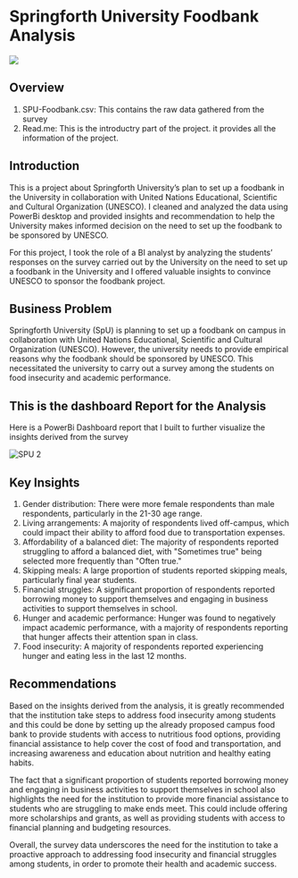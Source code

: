 # Springforth University Foodbank Analysis
![](studentdona.jpg)

## Overview

1. SPU-Foodbank.csv: This contains the raw data gathered from the survey
2. Read.me: This is the introductry part of the project. it provides all the information of the project.


## Introduction

This is a project about Springforth University’s plan to set up a foodbank in the University in collaboration with United Nations Educational, Scientific and Cultural Organization (UNESCO). I cleaned and analyzed the data using PowerBi desktop and provided insights and recommendation to help the University makes informed decision on the need to set up the foodbank to be sponsored by UNESCO.

For this project, I took the role of a BI analyst by analyzing the students’ responses on the survey carried out by the University on the need to set up a foodbank in the University and I offered valuable insights to convince UNESCO to sponsor the foodbank project.

## Business Problem 
Springforth University (SpU) is planning to set up a foodbank on campus in collaboration with United Nations Educational, Scientific and Cultural Organization (UNESCO). However, the university needs to provide empirical reasons why the foodbank should be sponsored by UNESCO. This necessitated the university to carry out a survey among the students on food insecurity and academic performance.

## This is the dashboard Report for the Analysis 

Here is a PowerBi Dashboard report that I built to further visualize the insights derived from the survey

![SPU 2](https://user-images.githubusercontent.com/109863083/234154697-2950bee7-c8ae-43a3-add8-7a17ccd76fd4.jpg)



## Key Insights
1. Gender distribution: There were more female respondents than male respondents, particularly in the 21-30 age range.
2. Living arrangements: A majority of respondents lived off-campus, which could impact their ability to afford food due to transportation expenses.
3. Affordability of a balanced diet: The majority of respondents reported struggling to afford a balanced diet, with "Sometimes true" being selected more frequently than "Often true."
4. Skipping meals: A large proportion of students reported skipping meals, particularly final year students.
5. Financial struggles: A significant proportion of respondents reported borrowing money to support themselves and engaging in business activities to support themselves in school.
6. Hunger and academic performance: Hunger was found to negatively impact academic performance, with a majority of respondents reporting that hunger affects their attention span in class.
7. Food insecurity: A majority of respondents reported experiencing hunger and eating less in the last 12 months.

## Recommendations

Based on the insights derived from the analysis, it is greatly recommended that the institution take steps to address food insecurity among students and this could be done by setting up the already proposed campus food bank to provide students with access to nutritious food options, providing financial assistance to help cover the cost of food and transportation, and increasing awareness and education about nutrition and healthy eating habits.

The fact that a significant proportion of students reported borrowing money and engaging in business activities to support themselves in school also highlights the need for the institution to provide more financial assistance to students who are struggling to make ends meet. This could include offering more scholarships and grants, as well as providing students with access to financial planning and budgeting resources.

Overall, the survey data underscores the need for the institution to take a proactive approach to addressing food insecurity and financial struggles among students, in order to promote their health and academic success.



